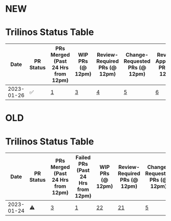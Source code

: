# NEW
# Trilinos Status Table
|   Date   |    PR Status     |                                                        PRs Merged (Past 24 Hrs from 12pm)                                                        |                                             WIP PRs (@ 12pm)                                              |                                                Review-Required PRs (@ 12pm)                                                 |                                                     Change-Requested PRs (@ 12pm)                                                     |                                                          Review-Approved PRs (@ 12pm)                                                          |                                                             Failed PRs (@ 12pm)                                                              |            Total Open PRs (@ 12pm)            |    MM Status     |                                                      Master Merges (Past 24 hrs from 12pm)                                                       |                                Jira Ticket #                                 |
|----------|------------------|--------------------------------------------------------------------------------------------------------------------------------------------------|-----------------------------------------------------------------------------------------------------------|-----------------------------------------------------------------------------------------------------------------------------|---------------------------------------------------------------------------------------------------------------------------------------|------------------------------------------------------------------------------------------------------------------------------------------------|----------------------------------------------------------------------------------------------------------------------------------------------|-----------------------------------------------|------------------|--------------------------------------------------------------------------------------------------------------------------------------------------|------------------------------------------------------------------------------|
|2023-01-26|:white_check_mark:|[1](https://github.com/trilinos/Trilinos/pulls?q=is%3Apr+merged%3A2023-01-25T12%3A00%3A00-07%3A00..2023-01-26T12%3A00%3A00-07%3A00+base%3Adevelop)|[3](https://github.com/trilinos/Trilinos/pulls?q=+is%3Apr+is%3Aopen+base%3Adevelop+label%3A%22AT%3A+WIP%22)|[4](https://github.com/trilinos/Trilinos/pulls?q=is%3Apr+is%3Aopen+base%3Adevelop+review%3Arequired+-label%3A%22AT%3A+WIP%22)|[5](https://github.com/trilinos/Trilinos/pulls?q=+is%3Apr+is%3Aopen+base%3Adevelop+review%3Achanges-requested+-label%3A%22AT%3A+WIP%22)|[6](https://github.com/trilinos/Trilinos/pulls?q=+is%3Apr+is%3Aopen+base%3Adevelop+review%3Aapproved+-status%3Afailure+-label%3A%22AT%3A+WIP%22)|[7](https://github.com/trilinos/Trilinos/pulls?q=is%3Apr+is%3Aopen+base%3Adevelop+review%3Aapproved+status%3Afailure+-label%3A%22AT%3A+WIP%22)|[8](https://github.com/trilinos/Trilinos/pulls)|:white_check_mark:|[9](https://github.com/trilinos/Trilinos/pulls?q=is%3Apr+merged%3A2023-01-20T12%3A00%3A00-07%3A00..2023-01-26T12%3A00%3A00-07%3A00+base%3Amaster+)|[TrilFrame-10](https://sems-atlassian-son.sandia.gov/jira/browse/TRILFRAME-10)|




# OLD

# Trilinos Status Table
|   Date   |PR Status|                                                        PRs Merged (Past 24 Hrs from 12pm)                                                        |                                                                 Failed PRs (Past 24 Hrs from 12pm)                                                                  |                                              WIP PRs (@ 12pm)                                              |                                                 Review-Required PRs (@ 12pm)                                                 |                                                     Change-Requested PRs (@ 12pm)                                                     |                                                          Review-Approved PRs (@ 12pm)                                                          |                                                              Failed PRs (@ 12pm)                                                              |Total Open PRs (@ 12pm)|    MM Status     |                                                        Number of Successful Master Merges                                                        |                                 Jira Ticket #                                  |
|----------|---------|--------------------------------------------------------------------------------------------------------------------------------------------------|---------------------------------------------------------------------------------------------------------------------------------------------------------------------|------------------------------------------------------------------------------------------------------------|------------------------------------------------------------------------------------------------------------------------------|---------------------------------------------------------------------------------------------------------------------------------------|------------------------------------------------------------------------------------------------------------------------------------------------|-----------------------------------------------------------------------------------------------------------------------------------------------|----------------------:|------------------|--------------------------------------------------------------------------------------------------------------------------------------------------|--------------------------------------------------------------------------------|
|2023-01-24|:warning:|[3](https://github.com/trilinos/Trilinos/pulls?q=is%3Apr+merged%3A2023-01-23T12%3A00%3A00-07%3A00..2023-01-24T12%3A00%3A00-07%3A00+base%3Adevelop)|[1](https://github.com/trilinos/Trilinos/pulls?q=is%3Apr+updated%3A2023-01-23T12%3A00%3A00-07%3A00..2023-01-24T12%3A00%3A00-07%3A00+base%3Adevelop+status%3Afailure+)|[22](https://github.com/trilinos/Trilinos/pulls?q=+is%3Apr+is%3Aopen+base%3Adevelop+label%3A%22AT%3A+WIP%22)|[21](https://github.com/trilinos/Trilinos/pulls?q=is%3Apr+is%3Aopen+base%3Adevelop+review%3Arequired+-label%3A%22AT%3A+WIP%22)|[5](https://github.com/trilinos/Trilinos/pulls?q=+is%3Apr+is%3Aopen+base%3Adevelop+review%3Achanges-requested+-label%3A%22AT%3A+WIP%22)|[5](https://github.com/trilinos/Trilinos/pulls?q=+is%3Apr+is%3Aopen+base%3Adevelop+review%3Aapproved+-status%3Afailure+-label%3A%22AT%3A+WIP%22)|[3](https://github.com/trilinos/Trilinos/pulls?q=is%3Apr+is%3Aopen+base%3Adevelop+review%3Aapproved+status%3Afailure+-label%3A%22AT%3A+WIP%22)|                     58|:white_check_mark:|[1](https://github.com/trilinos/Trilinos/pulls?q=is%3Apr+merged%3A2023-01-20T12%3A00%3A00-07%3A00..2023-01-24T12%3A00%3A00-07%3A00+base%3Amaster+)|[TrilFrame-504](https://sems-atlassian-son.sandia.gov/jira/browse/TRILFRAME-504)|